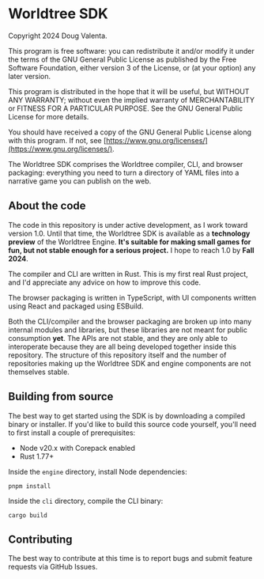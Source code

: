 # Worldtree SDK

Copyright 2024 Doug Valenta.

This program is free software: you can redistribute it and/or modify it under the terms of the GNU General Public License as published by the Free Software Foundation, either version 3 of the License, or (at your option) any later version.

This program is distributed in the hope that it will be useful, but WITHOUT ANY WARRANTY; without even the implied warranty of MERCHANTABILITY or FITNESS FOR A PARTICULAR PURPOSE. See the GNU General Public License for more details.

You should have received a copy of the GNU General Public License along with this program. If not, see [https://www.gnu.org/licenses/](https://www.gnu.org/licenses/).

The Worldtree SDK comprises the Worldtree compiler, CLI, and browser packaging: everything you need to turn a directory of YAML files into a narrative game you can publish on the web.

## About the code

The code in this repository is under active development, as I work toward version 1.0. Until that time, the Worldtree SDK is available as a **technology preview** of the Worldtree Engine. **It's suitable for making small games for fun, but not stable enough for a serious project.** I hope to reach 1.0 by **Fall 2024**.

The compiler and CLI are written in Rust. This is my first real Rust project, and I'd appreciate any advice on how to improve this code.

The browser packaging is written in TypeScript, with UI components written using React and packaged using ESBuild.

Both the CLI/compiler and the browser packaging are broken up into many internal modules and libraries, but these libraries are not meant for public consumption **yet**. The APIs are not stable, and they are only able to interoperate because they are all being developed together inside this repository. The structure of this repository itself and the number of repositories making up the Worldtree SDK and engine components are not themselves stable.

## Building from source

The best way to get started using the SDK is by downloading a compiled binary or installer. If you'd like to build this source code yourself, you'll need to first install a couple of prerequisites:

- Node v20.x with Corepack enabled
- Rust 1.77+

Inside the `engine` directory, install Node dependencies:

```
pnpm install
```

Inside the `cli` directory, compile the CLI binary:

```
cargo build
```

## Contributing

The best way to contribute at this time is to report bugs and submit feature requests via GitHub Issues.